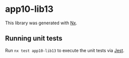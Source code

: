 # app10-lib13

This library was generated with [Nx](https://nx.dev).

## Running unit tests

Run `nx test app10-lib13` to execute the unit tests via [Jest](https://jestjs.io).
